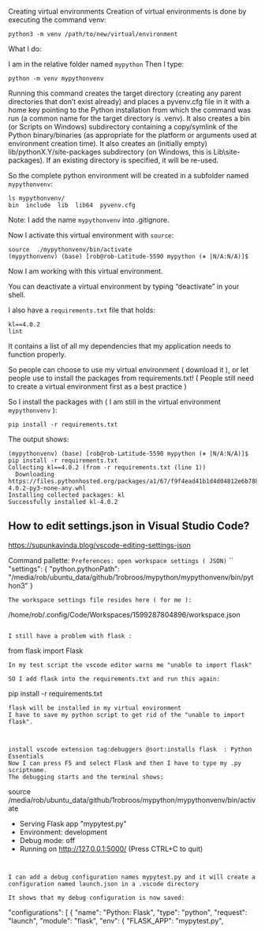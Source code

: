 Creating virtual environments
Creation of virtual environments is done by executing the command venv:
```
python3 -m venv /path/to/new/virtual/environment
```

What I do:

I am in the relative folder named `mypython`
Then I type:
```
python -m venv mypythonvenv
```
Running this command creates the target directory (creating any parent directories that don’t exist already) and places a pyvenv.cfg file in it with a home key pointing to the Python installation from which the command was run (a common name for the target directory is .venv). It also creates a bin (or Scripts on Windows) subdirectory containing a copy/symlink of the Python binary/binaries (as appropriate for the platform or arguments used at environment creation time). It also creates an (initially empty) lib/pythonX.Y/site-packages subdirectory (on Windows, this is Lib\site-packages). If an existing directory is specified, it will be re-used.

So the complete python environment will be created in a subfolder named `mypythonvenv`:
```
ls mypythonvenv/
bin  include  lib  lib64  pyvenv.cfg
```
Note: I add the name `mypythonvenv` into .gitignore.

Now I activate this virtual environment with `source`:

```
source  ./mypythonvenv/bin/activate
(mypythonvenv) (base) [rob@rob-Latitude-5590 mypython (⎈ |N/A:N/A)]$ 
```
Now I am working with this virtual environment.

You can deactivate a virtual environment by typing “deactivate” in your shell. 

I also have a `requirements.txt` file that holds:
```
kl==4.0.2
lint
```
It contains a list of all my dependencies that my application needs to function properly.

So people can choose to use my virtual environment ( download it ), or let people use to install the packages from requirements.txt! ( People still need to create a virtual environment first as a best practice )

So I install the packages with ( I am still in the virtual environment `mypythonvenv` ):
```
pip install -r requirements.txt
```
The output shows:

```
(mypythonvenv) (base) [rob@rob-Latitude-5590 mypython (⎈ |N/A:N/A)]$ pip install -r requirements.txt 
Collecting kl==4.0.2 (from -r requirements.txt (line 1))
  Downloading https://files.pythonhosted.org/packages/a1/67/f9f4ead41b1d4d04812e6b788f7680fad58f5d27c50f8d562a6812957a10/kl-4.0.2-py3-none-any.whl
Installing collected packages: kl
Successfully installed kl-4.0.2
```

## How to edit settings.json in Visual Studio Code?

https://supunkavinda.blog/vscode-editing-settings-json

Command pallette:
`Preferences: open workspace settings ( JSON)`
``
	"settings": {
		"python.pythonPath": "/media/rob/ubuntu_data/github/1robroos/mypython/mypythonvenv/bin/python3"
	}
```
The workspace settings file resides here ( for me ):
```
/home/rob/.config/Code/Workspaces/1599287804896/workspace.json
```

I still have a problem with flask :
```
from flask import Flask
```
In my test script the vscode editor warns me "unable to import flask"

SO I add flask into the requirements.txt and run this again:
```
pip install -r requirements.txt
```
flask will be installed in my virtual environment 
I have to save my python script to get rid of the "unable to import flask".



install vscode extension tag:debuggers @sort:installs flask  : Python Essentials
Now I can press F5 and select Flask and then I have to type my .py scriptname.
The debugging starts and the terminal shows:
```
source /media/rob/ubuntu_data/github/1robroos/mypython/mypythonvenv/bin/activate
 * Serving Flask app "mypytest.py"
 * Environment: development
 * Debug mode: off
 * Running on http://127.0.0.1:5000/ (Press CTRL+C to quit)


```


I can add a debug configuration names mypytest.py and it will create a configuration named launch.json in a .vscode directory 

It shows that my debug configuration is now saved:
```
   "configurations": [
        {
            "name": "Python: Flask",
            "type": "python",
            "request": "launch",
            "module": "flask",
            "env": {
                "FLASK_APP": "mypytest.py",
```

